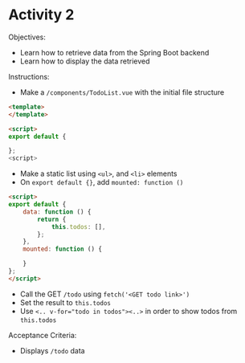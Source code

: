 # Activity 2

Objectives:
- Learn how to retrieve data from the Spring Boot backend
- Learn how to display the data retrieved

Instructions:
- Make a `/components/TodoList.vue` with the initial file structure
```html
<template>
</template>

<script>
export default {

};
<script>
```
- Make a static list using `<ul>`, and `<li>` elements
- On `export default {}`, add `mounted: function ()`
```html
<script>
export default {
    data: function () {
        return {
            this.todos: [],
        };
    },
    mounted: function () {

    }
};
</script>
```
- Call the GET `/todo` using `fetch('<GET todo link>')`
- Set the result to `this.todos`
- Use `<.. v-for="todo in todos"><..>` in order to show todos from `this.todos`

Acceptance Criteria:
- Displays `/todo` data